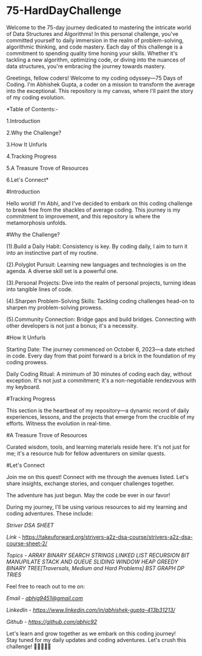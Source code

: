 # 75-HardDayChallenge
Welcome to the 75-day journey dedicated to mastering the intricate world of Data Structures and Algorithms! In this personal challenge, you've committed yourself to daily immersion in the realm of problem-solving, algorithmic thinking, and code mastery.
Each day of this challenge is a commitment to spending quality time honing your skills. Whether it's tackling a new algorithm, optimizing code, or diving into the nuances of data structures, you're embracing the journey towards mastery.

Greetings, fellow coders! Welcome to my coding odyssey—75 Days of Coding. I'm Abhishek Gupta, a coder on a mission to transform the average into the exceptional. This repository is my canvas, where I'll paint the story of my coding evolution.

*Table of Contents:- 

1.Introduction

2.Why the Challenge?

3.How It Unfurls

4.Tracking Progress

5.A Treasure Trove of Resources

6.Let's Connect*


#Introduction

Hello world! I'm Abhi, and I've decided to embark on this coding challenge to break free from the shackles of average coding. This journey is my commitment to improvement, and this repository is where the metamorphosis unfolds.

#Why the Challenge?

(1).Build a Daily Habit: Consistency is key. By coding daily, I aim to turn it into an instinctive part of my routine.

(2).Polyglot Pursuit: Learning new languages and technologies is on the agenda. A diverse skill set is a powerful one.

(3).Personal Projects: Dive into the realm of personal projects, turning ideas into tangible lines of code.

(4).Sharpen Problem-Solving Skills: Tackling coding challenges head-on to sharpen my problem-solving prowess.

(5).Community Connection: Bridge gaps and build bridges. Connecting with other developers is not just a bonus; it's a necessity.

#How It Unfurls

Starting Date: The journey commenced on October 6, 2023—a date etched in code. Every day from that point forward is a brick in the foundation of my coding prowess.

Daily Coding Ritual: A minimum of 30 minutes of coding each day, without exception. It's not just a commitment; it's a non-negotiable rendezvous with my keyboard.

#Tracking Progress

This section is the heartbeat of my repository—a dynamic record of daily experiences, lessons, and the projects that emerge from the crucible of my efforts. Witness the evolution in real-time.

#A Treasure Trove of Resources

Curated wisdom, tools, and learning materials reside here. It's not just for me; it's a resource hub for fellow adventurers on similar quests.

#Let's Connect

Join me on this quest! Connect with me through the avenues listed. Let's share insights, exchange stories, and conquer challenges together.

The adventure has just begun. May the code be ever in our favor!

During my journey, I'll be using various resources to aid my learning and coding adventures. These include:

*Striver DSA SHEET* 

*Link* - https://takeuforward.org/strivers-a2z-dsa-course/strivers-a2z-dsa-course-sheet-2/

*Topics - ARRAY
         BINARY SEARCH
         STRINGS
         LINKED LIST
         RECURSION
         BIT MANUPILATE
         STACK AND QUEUE
         SLIDING WINDOW
         HEAP
         GREEDY
         BINARY TREE[Traversals, Medium and Hard Problems]
         BST
         GRAPH 
         DP
         TRIES*

Feel free to reach out to me on:

*Email - abhig9451@gmail.com*

*LinkedIn - https://www.linkedin.com/in/abhishek-gupta-413b31213/* 

*Github - https://github.com/abhic92*

Let's learn and grow together as we embark on this coding journey!  
Stay tuned for my daily updates and coding adventures. Let's crush this challenge! 🚀👩‍💻👨‍💻

